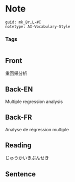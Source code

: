 # Note
```
guid: mk_Br,L-#[
notetype: AI-Vocabulary-Style
```

### Tags
```
```

## Front
重回帰分析

## Back-EN
Multiple regression analysis

## Back-FR
Analyse de régression multiple

## Reading
じゅうかいきぶんせき

## Sentence

